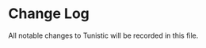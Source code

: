 # Change Log

All notable changes to Tunistic will be recorded in this file.

<!-- Check [Keep a Changelog](http://keepachangelog.com/) for recommendations on how to structure this file. -->

<!-- replace me with new updates! -->